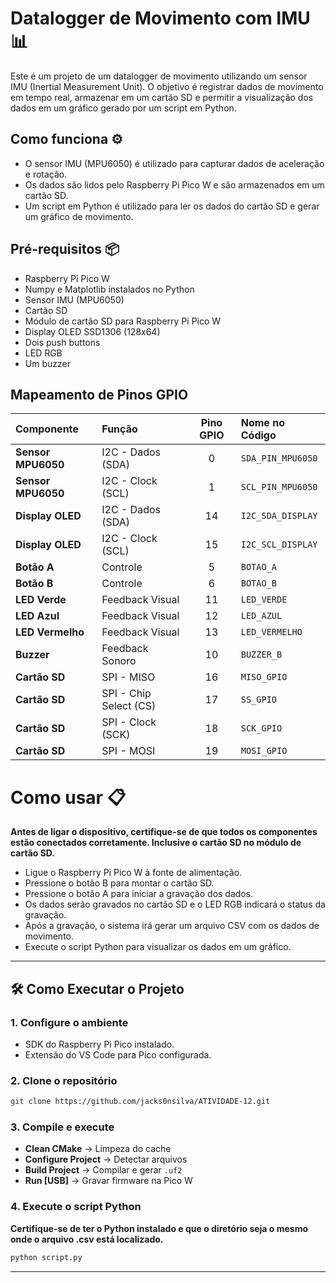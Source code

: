 # Datalogger de Movimento com IMU 📊

Este é um projeto de um datalogger de movimento utilizando um sensor IMU (Inertial Measurement Unit). O objetivo é registrar dados de movimento em tempo real, armazenar em um cartão SD e permitir a visualização dos dados em um gráfico gerado por um script em Python.

## Como funciona ⚙️

- O sensor IMU (MPU6050) é utilizado para capturar dados de aceleração e rotação.
- Os dados são lidos pelo Raspberry Pi Pico W e são armazenados em um cartão SD.
- Um script em Python é utilizado para ler os dados do cartão SD e gerar um gráfico de movimento.

## Pré-requisitos 📦

- Raspberry Pi Pico W
- Numpy e Matplotlib instalados no Python
- Sensor IMU (MPU6050)
- Cartão SD
- Módulo de cartão SD para Raspberry Pi Pico W
- Display OLED SSD1306 (128x64)
- Dois push buttons
- LED RGB
- Um buzzer

## Mapeamento de Pinos GPIO

| Componente         | Função                 | Pino GPIO | Nome no Código    |
| :----------------- | :--------------------- | :-------: | :---------------- |
| **Sensor MPU6050** | I2C - Dados (SDA)      |     0     | `SDA_PIN_MPU6050` |
| **Sensor MPU6050** | I2C - Clock (SCL)      |     1     | `SCL_PIN_MPU6050` |
| **Display OLED**   | I2C - Dados (SDA)      |    14     | `I2C_SDA_DISPLAY` |
| **Display OLED**   | I2C - Clock (SCL)      |    15     | `I2C_SCL_DISPLAY` |
| **Botão A**        | Controle               |     5     | `BOTAO_A`         |
| **Botão B**        | Controle               |     6     | `BOTAO_B`         |
| **LED Verde**      | Feedback Visual        |    11     | `LED_VERDE`       |
| **LED Azul**       | Feedback Visual        |    12     | `LED_AZUL`        |
| **LED Vermelho**   | Feedback Visual        |    13     | `LED_VERMELHO`    |
| **Buzzer**         | Feedback Sonoro        |    10     | `BUZZER_B`        |
| **Cartão SD**      | SPI - MISO             |    16     | `MISO_GPIO`       |
| **Cartão SD**      | SPI - Chip Select (CS) |    17     | `SS_GPIO`         |
| **Cartão SD**      | SPI - Clock (SCK)      |    18     | `SCK_GPIO`        |
| **Cartão SD**      | SPI - MOSI             |    19     | `MOSI_GPIO`       |

# Como usar 📋

**Antes de ligar o dispositivo, certifique-se de que todos os componentes estão conectados corretamente. Inclusive o cartão SD no módulo de cartão SD.**

- Ligue o Raspberry Pi Pico W à fonte de alimentação.
- Pressione o botão B para montar o cartão SD.
- Pressione o botão A para iniciar a gravação dos dados.
- Os dados serão gravados no cartão SD e o LED RGB indicará o status da gravação.
- Após a gravação, o sistema irá gerar um arquivo CSV com os dados de movimento.
- Execute o script Python para visualizar os dados em um gráfico.

---

## 🛠️ Como Executar o Projeto

### 1. Configure o ambiente

- SDK do Raspberry Pi Pico instalado.
- Extensão do VS Code para Pico configurada.

### 2. Clone o repositório

```bash
git clone https://github.com/jacks0nsilva/ATIVIDADE-12.git
```

### 3. Compile e execute

- **Clean CMake** → Limpeza do cache
- **Configure Project** → Detectar arquivos
- **Build Project** → Compilar e gerar `.uf2`
- **Run [USB]** → Gravar firmware na Pico W

### 4. Execute o script Python

**Certifique-se de ter o Python instalado e que o diretório seja o mesmo onde o arquivo .csv está localizado.**

```bash
python script.py
```

---
